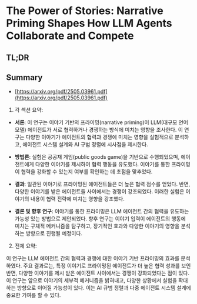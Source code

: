 # The Power of Stories: Narrative Priming Shapes How LLM Agents Collaborate and Compete
## TL;DR
## Summary
- [https://arxiv.org/pdf/2505.03961.pdf](https://arxiv.org/pdf/2505.03961.pdf)

1. 각 섹션 요약:

- **서론**: 이 연구는 이야기 기반의 프라이밍(narrative priming)이 LLM(대규모 언어 모델) 에이전트가 서로 협력하거나 경쟁하는 방식에 미치는 영향을 조사한다. 이 연구는 다양한 이야기가 에이전트의 협력과 경쟁에 미치는 영향을 실험적으로 분석하고, 에이전트 시스템 설계와 AI 규범 정렬에 시사점을 제시한다.

- **방법론**: 실험은 공공재 게임(public goods game)을 기반으로 수행되었으며, 에이전트에게 다양한 이야기를 제시하여 협력 행동을 유도했다. 이야기를 통한 프라이밍이 협력을 강화할 수 있는지 여부를 확인하는 데 초점을 맞추었다.

- **결과**: 일관된 이야기로 프라이밍된 에이전트들은 더 높은 협력 점수를 얻었다. 반면, 다양한 이야기를 받은 에이전트들 사이에서는 경쟁이 강조되었다. 이러한 실험은 이야기의 내용이 협력 전략에 미치는 영향을 강조했다.

- **결론 및 향후 연구**: 이야기를 통한 프라이밍은 LLM 에이전트 간의 협력을 유도하는 가능성 있는 방법으로 제안되었다. 향후 연구는 이야기 입력이 에이전트의 행동에 미치는 구체적 메커니즘을 탐구하고, 장기적인 효과와 다양한 이야기의 영향을 분석하는 방향으로 진행될 예정이다.

2. 전체 요약:

이 연구는 LLM 에이전트 간의 협력과 경쟁에 대한 이야기 기반 프라이밍의 효과를 분석하였다. 주요 결과로는, 특정 이야기로 프라이밍된 에이전트가 더 높은 협력 성과를 보인 반면, 다양한 이야기를 제시 받은 에이전트 사이에서는 경쟁이 강화되었다는 점이 있다. 이 연구는 앞으로 이야기의 세부적 메커니즘을 밝혀내고, 다양한 상황에서 실험을 확대하는 방향으로 이어질 가능성이 있다. 이는 AI 규범 정렬과 다중 에이전트 시스템 설계에 중요한 기여를 할 수 있다.